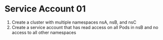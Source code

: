 # Service Account 01
1. Create a cluster with multiple namespaces nsA, nsB, and nsC
1. Create a service account that has read access on all Pods in nsB and no access to all other namespaces
